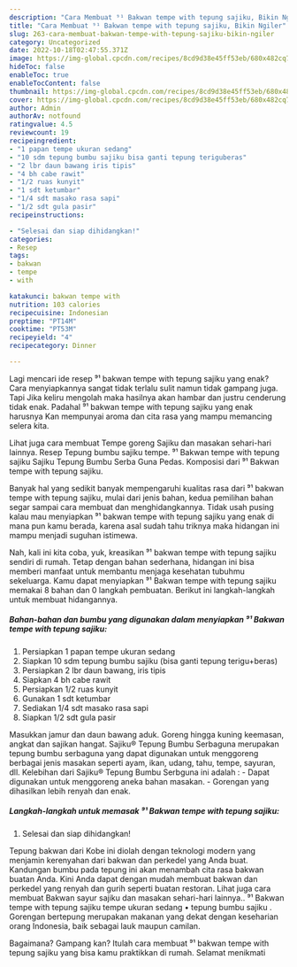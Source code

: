 ```yaml
---
description: "Cara Membuat ⁹¹ Bakwan tempe with tepung sajiku, Bikin Ngiler"
title: "Cara Membuat ⁹¹ Bakwan tempe with tepung sajiku, Bikin Ngiler"
slug: 263-cara-membuat-bakwan-tempe-with-tepung-sajiku-bikin-ngiler
category: Uncategorized
date: 2022-10-18T02:47:55.371Z
image: https://img-global.cpcdn.com/recipes/8cd9d38e45ff53eb/680x482cq70/bakwan-tempe-with-tepung-sajiku-foto-resep-utama.jpg
hideToc: false
enableToc: true
enableTocContent: false
thumbnail: https://img-global.cpcdn.com/recipes/8cd9d38e45ff53eb/680x482cq70/bakwan-tempe-with-tepung-sajiku-foto-resep-utama.jpg
cover: https://img-global.cpcdn.com/recipes/8cd9d38e45ff53eb/680x482cq70/bakwan-tempe-with-tepung-sajiku-foto-resep-utama.jpg
author: Admin
authorAv: notfound
ratingvalue: 4.5
reviewcount: 19
recipeingredient:
- "1 papan tempe ukuran sedang"
- "10 sdm tepung bumbu sajiku bisa ganti tepung teriguberas"
- "2 lbr daun bawang iris tipis"
- "4 bh cabe rawit"
- "1/2 ruas kunyit"
- "1 sdt ketumbar"
- "1/4 sdt masako rasa sapi"
- "1/2 sdt gula pasir"
recipeinstructions:

- "Selesai dan siap dihidangkan!"
categories:
- Resep
tags:
- bakwan
- tempe
- with

katakunci: bakwan tempe with 
nutrition: 103 calories
recipecuisine: Indonesian
preptime: "PT14M"
cooktime: "PT53M"
recipeyield: "4"
recipecategory: Dinner

---
```



Lagi mencari ide resep ⁹¹ bakwan tempe with tepung sajiku yang enak? Cara menyiapkannya sangat tidak terlalu sulit namun tidak gampang juga. Tapi Jika keliru mengolah maka hasilnya akan hambar dan justru cenderung tidak enak. Padahal ⁹¹ bakwan tempe with tepung sajiku yang enak harusnya Kan mempunyai aroma dan cita rasa yang mampu memancing selera kita.


Lihat juga cara membuat Tempe goreng Sajiku dan masakan sehari-hari lainnya. Resep Tepung bumbu sajiku tempe. ⁹¹ Bakwan tempe with tepung sajiku Sajiku Tepung Bumbu Serba Guna Pedas. Komposisi dari ⁹¹ Bakwan tempe with tepung sajiku.

Banyak hal yang sedikit banyak mempengaruhi kualitas rasa dari ⁹¹ bakwan tempe with tepung sajiku, mulai dari jenis bahan, kedua pemilihan bahan segar sampai cara membuat dan menghidangkannya. Tidak usah pusing kalau mau menyiapkan ⁹¹ bakwan tempe with tepung sajiku yang enak di mana pun kamu berada, karena asal sudah tahu triknya maka hidangan ini mampu menjadi suguhan istimewa.


Nah, kali ini kita coba, yuk, kreasikan ⁹¹ bakwan tempe with tepung sajiku sendiri di rumah. Tetap dengan bahan sederhana, hidangan ini bisa memberi manfaat untuk membantu menjaga kesehatan tubuhmu sekeluarga. Kamu dapat menyiapkan ⁹¹ Bakwan tempe with tepung sajiku memakai 8 bahan dan 0 langkah pembuatan. Berikut ini langkah-langkah untuk membuat hidangannya.

<!--inarticleads1-->

##### Bahan-bahan dan bumbu yang digunakan dalam menyiapkan ⁹¹ Bakwan tempe with tepung sajiku:

1. Persiapkan 1 papan tempe ukuran sedang
1. Siapkan 10 sdm tepung bumbu sajiku (bisa ganti tepung terigu+beras)
1. Persiapkan 2 lbr daun bawang, iris tipis
1. Siapkan 4 bh cabe rawit
1. Persiapkan 1/2 ruas kunyit
1. Gunakan 1 sdt ketumbar
1. Sediakan 1/4 sdt masako rasa sapi
1. Siapkan 1/2 sdt gula pasir


Masukkan jamur dan daun bawang aduk. Goreng hingga kuning keemasan, angkat dan sajikan hangat. Sajiku® Tepung Bumbu Serbaguna merupakan tepung bumbu serbaguna yang dapat digunakan untuk menggoreng berbagai jenis masakan seperti ayam, ikan, udang, tahu, tempe, sayuran, dll. Kelebihan dari Sajiku® Tepung Bumbu Serbguna ini adalah : - Dapat digunakan untuk menggoreng aneka bahan masakan. - Gorengan yang dihasilkan lebih renyah dan enak. 

<!--inarticleads2-->

##### Langkah-langkah untuk memasak ⁹¹ Bakwan tempe with tepung sajiku:


1. Selesai dan siap dihidangkan!

Tepung bakwan dari Kobe ini diolah dengan teknologi modern yang menjamin kerenyahan dari bakwan dan perkedel yang Anda buat. Kandungan bumbu pada tepung ini akan menambah cita rasa bakwan buatan Anda. Kini Anda dapat dengan mudah membuat bakwan dan perkedel yang renyah dan gurih seperti buatan restoran. Lihat juga cara membuat Bakwan sayur sajiku dan masakan sehari-hari lainnya.. ⁹¹ Bakwan tempe with tepung sajiku tempe ukuran sedang • tepung bumbu sajiku . Gorengan bertepung merupakan makanan yang dekat dengan keseharian orang Indonesia, baik sebagai lauk maupun camilan. 

Bagaimana? Gampang kan? Itulah cara membuat ⁹¹ bakwan tempe with tepung sajiku yang bisa kamu praktikkan di rumah. Selamat menikmati
